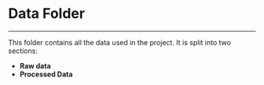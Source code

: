# Data Folder
---
This folder contains all the data used in the project. It is split into two sections:
* **Raw data**
* **Processed Data**
